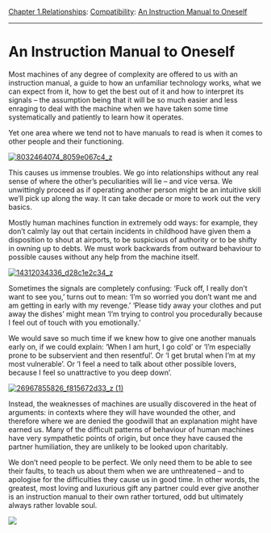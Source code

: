[Chapter 1.Relationships](https://www.theschooloflife.com/thebookoflife/category/relationships/): [Compatibility](https://www.theschooloflife.com/thebookoflife/category/relationships/compatibility/): [An Instruction Manual to Oneself](https://www.theschooloflife.com/thebookoflife/an-instruction-manual-to-oneself/)

* * *

# An Instruction Manual to Oneself

Most machines of any degree of complexity are offered to us with an instruction manual, a guide to how an unfamiliar technology works, what we can expect from it, how to get the best out of it and how to interpret its signals – the assumption being that it will be so much easier and less enraging to deal with the machine when we have taken some time systematically and patiently to learn how it operates.

Yet one area where we tend not to have manuals to read is when it comes to other people and their functioning.

[![8032464074_8059e067c4_z](https://www.theschooloflife.com/thebookoflife/wp-content/uploads/2016/06/8032464074_8059e067c4_z.jpg)](http://www.thebookoflife.org/wp-content/uploads/2016/06/8032464074_8059e067c4_z.jpg)

This causes us immense troubles. We go into relationships without any real sense of where the other’s peculiarities will lie – and vice versa. We unwittingly proceed as if operating another person might be an intuitive skill we’ll pick up along the way. It can take decade or more to work out the very basics.

Mostly human machines function in extremely odd ways: for example, they don’t calmly lay out that certain incidents in childhood have given them a disposition to shout at airports, to be suspicious of authority or to be shifty in owning up to debts. We must work backwards from outward behaviour to possible causes without any help from the machine itself.

[![14312034336_d28c1e2c34_z](https://www.theschooloflife.com/thebookoflife/wp-content/uploads/2016/06/14312034336_d28c1e2c34_z.jpg)](http://www.thebookoflife.org/wp-content/uploads/2016/06/14312034336_d28c1e2c34_z.jpg)

Sometimes the signals are completely confusing: ‘Fuck off, I really don’t want to see you,’ turns out to mean: ‘I’m so worried you don’t want me and am getting in early with my revenge.’ ‘Please tidy away your clothes and put away the dishes’ might mean ‘I’m trying to control you procedurally because I feel out of touch with you emotionally.’

We would save so much time if we knew how to give one another manuals early on, if we could explain: ‘When I am hurt, I go cold’ or ‘I’m especially prone to be subservient and then resentful’. Or ‘I&nbsp;get brutal when I’m at my most vulnerable’. Or ‘I feel a need to talk about other possible lovers, because I feel so unattractive to you deep down’.

[![26967855826_f815672d33_z (1)](https://www.theschooloflife.com/thebookoflife/wp-content/uploads/2016/06/26967855826_f815672d33_z-1.jpg)](http://www.thebookoflife.org/wp-content/uploads/2016/06/26967855826_f815672d33_z-1.jpg)

Instead, the weaknesses of machines are usually discovered in the heat of arguments: in contexts where they will have wounded the other, and therefore where we are denied&nbsp;the goodwill that an explanation might have earned us. Many of the difficult patterns of behaviour of human machines have very sympathetic points of origin, but once they have caused the partner humiliation, they are unlikely to be looked upon charitably.

We don’t need people to be perfect. We only need them to be able to see their faults, to teach us about them when we are unthreatened – and to apologise for the difficulties they cause us in good time. In other words, the greatest, most loving and luxurious gift any partner could ever give another is an instruction manual to their own rather tortured, odd but ultimately always rather lovable soul.

[![](https://img.youtube.com/vi/VgGDwYYfayI/0.jpg)](https://www.youtube.com/embed/VgGDwYYfayI '')
